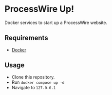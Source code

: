 ProcessWire Up!
===============

Docker services to start up a ProcessWire website.

## Requirements

- [Docker](https://docs.docker.com/get-docker/)

## Usage

- Clone this repository.
- Run `docker compose up -d`
- Navigate to `127.0.0.1`